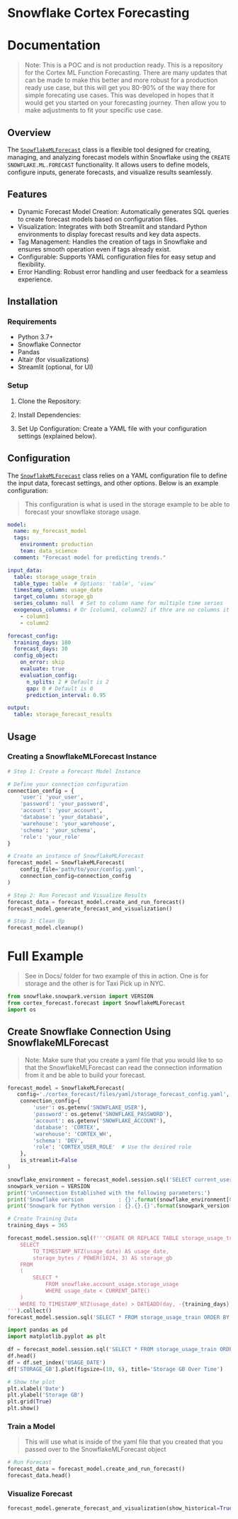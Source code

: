 # Snowflake Cortex Forecasting


<!-- WARNING: THIS FILE WAS AUTOGENERATED! DO NOT EDIT! -->

# Documentation

> Note: This is a POC and is not production ready. This is a repository
> for the Cortex ML Function Forecasting. There are many updates that
> can be made to make this better and more robust for a production ready
> use case, but this will get you 80-90% of the way there for simple
> forecating use cases. This was developed in hopes that it would get
> you started on your forecasting journey. Then allow you to make
> adjustments to fit your specific use case.

## Overview

The
[`SnowflakeMLForecast`](https://sfc-gh-jdemlow.github.io/cortex_forecast/cortex_forecast.html#snowflakemlforecast)
class is a flexible tool designed for creating, managing, and analyzing
forecast models within Snowflake using the
`CREATE SNOWFLAKE.ML.FORECAST` functionality. It allows users to define
models, configure inputs, generate forecasts, and visualize results
seamlessly.

## Features

- Dynamic Forecast Model Creation: Automatically generates SQL queries
  to create forecast models based on configuration files.
- Visualization: Integrates with both Streamlit and standard Python
  environments to display forecast results and key data aspects.
- Tag Management: Handles the creation of tags in Snowflake and ensures
  smooth operation even if tags already exist.
- Configurable: Supports YAML configuration files for easy setup and
  flexibility.
- Error Handling: Robust error handling and user feedback for a seamless
  experience.

## Installation

### Requirements

- Python 3.7+
- Snowflake Connector
- Pandas
- Altair (for visualizations)
- Streamlit (optional, for UI)

### Setup

1.  Clone the Repository:

2.  Install Dependencies:

3.  Set Up Configuration: Create a YAML file with your configuration
    settings (explained below).

## Configuration

The
[`SnowflakeMLForecast`](https://sfc-gh-jdemlow.github.io/cortex_forecast/cortex_forecast.html#snowflakemlforecast)
class relies on a YAML configuration file to define the input data,
forecast settings, and other options. Below is an example configuration:

> This configuration is what is used in the storage example to be able
> to forecast your snowflake storage usage.

``` yaml
model:
  name: my_forecast_model
  tags:
    environment: production
    team: data_science
  comment: "Forecast model for predicting trends."

input_data:
  table: storage_usage_train
  table_type: table  # Options: 'table', 'view'
  timestamp_column: usage_date
  target_column: storage_gb
  series_column: null  # Set to column name for multiple time series
  exogenous_columns: # Or [column1, column2] if thre are no columns it will use all columns in the view or table
    - column1
    - column2

forecast_config:
  training_days: 180
  forecast_days: 30
  config_object:
    on_error: skip
    evaluate: true
    evaluation_config:
      n_splits: 2 # Default is 2
      gap: 0 # Default is 0
      prediction_interval: 0.95

output:
  table: storage_forecast_results
```

## Usage

### Creating a SnowflakeMLForecast Instance

``` python
# Step 1: Create a Forecast Model Instance

# Define your connection configuration
connection_config = {
    'user': 'your_user',
    'password': 'your_password',
    'account': 'your_account',
    'database': 'your_database',
    'warehouse': 'your_warehouse',
    'schema': 'your_schema',
    'role': 'your_role'
}

# Create an instance of SnowflakeMLForecast
forecast_model = SnowflakeMLForecast(
    config_file='path/to/your/config.yaml',
    connection_config=connection_config
)

# Step 2: Run Forecast and Visualize Results
forecast_data = forecast_model.create_and_run_forecast()
forecast_model.generate_forecast_and_visualization()

# Step 3: Clean Up
forecast_model.cleanup()
```

# Full Example

> See in Docs/ folder for two example of this in action. One is for
> storage and the other is for Taxi Pick up in NYC.

``` python
from snowflake.snowpark.version import VERSION
from cortex_forecast.forecast import SnowflakeMLForecast
import os
```

## Create Snowflake Connection Using SnowflakeMLForecast

> Note: Make sure that you create a yaml file that you would like to so
> that the SnowflakeMLForecast can read the connection information from
> it and be able to build your forecast.

``` python
forecast_model = SnowflakeMLForecast(
   config='./cortex_forecast/files/yaml/storage_forecast_config.yaml',
    connection_config={
        'user': os.getenv('SNOWFLAKE_USER'),
        'password': os.getenv('SNOWFLAKE_PASSWORD'),
        'account': os.getenv('SNOWFLAKE_ACCOUNT'),
        'database': 'CORTEX',
        'warehouse': 'CORTEX_WH',
        'schema': 'DEV',
        'role': 'CORTEX_USER_ROLE'  # Use the desired role
    },
    is_streamlit=False
)

snowflake_environment = forecast_model.session.sql('SELECT current_user(), current_version()').collect()
snowpark_version = VERSION
print('\nConnection Established with the following parameters:')
print('Snowflake version           : {}'.format(snowflake_environment[0][1]))
print('Snowpark for Python version : {}.{}.{}'.format(snowpark_version[0], snowpark_version[1], snowpark_version[2]))
```

``` python
# Create Training Data
training_days = 365

forecast_model.session.sql(f'''CREATE OR REPLACE TABLE storage_usage_train AS
    SELECT 
        TO_TIMESTAMP_NTZ(usage_date) AS usage_date,
        storage_bytes / POWER(1024, 3) AS storage_gb
    FROM 
    (
        SELECT * 
            FROM snowflake.account_usage.storage_usage
            WHERE usage_date < CURRENT_DATE()
    )
    WHERE TO_TIMESTAMP_NTZ(usage_date) > DATEADD(day, -{training_days}, CURRENT_DATE())
''').collect()
forecast_model.session.sql('SELECT * FROM storage_usage_train ORDER BY usage_date DESC LIMIT 10').show()
```

``` python
import pandas as pd
import matplotlib.pyplot as plt
```

``` python
df = forecast_model.session.sql('SELECT * FROM storage_usage_train ORDER BY usage_date').to_pandas()
df.head()
df = df.set_index('USAGE_DATE')
df['STORAGE_GB'].plot(figsize=(10, 6), title='Storage GB Over Time')

# Show the plot
plt.xlabel('Date')
plt.ylabel('Storage GB')
plt.grid(True)
plt.show()
```

### Train a Model

> This will use what is inside of the yaml file that you created that
> you passed over to the SnowflakeMLForecast object

``` python
# Run Forecast
forecast_data = forecast_model.create_and_run_forecast()
forecast_data.head()
```

### Visualize Forecast

``` python
forecast_model.generate_forecast_and_visualization(show_historical=True)
```
